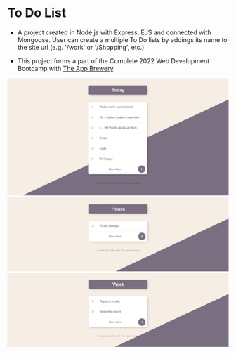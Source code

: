 # To Do List

- A project created in Node.js with Express, EJS and connected with Mongoose. User can create a multiple To Do lists by addings its name to the site url (e.g. '/work' or '/Shopping', etc.)

- This project forms a part of the Complete 2022 Web Development Bootcamp with [The App Brewery](https://www.appbrewery.co/).


![Main list](public/images/mockup-image.png)
![Example list](public/images/mockup-image2.png)
![Example list2](public/images/mockup-image3.png)